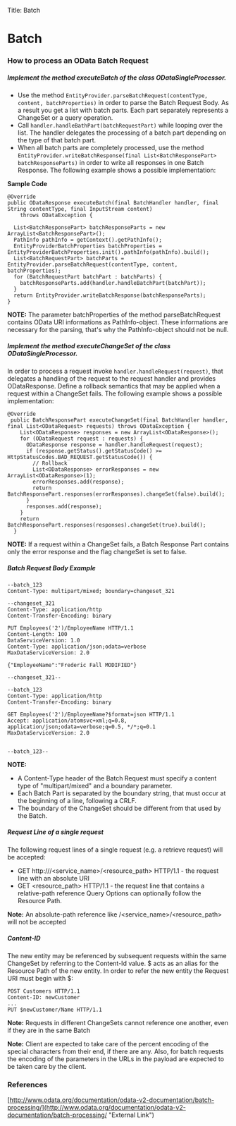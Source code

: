 Title: Batch

# Batch

### How to process an OData Batch Request
##### Implement the method executeBatch of the class ODataSingleProcessor.
- Use the method `EntityProvider.parseBatchRequest(contentType, content, batchProperties)` in order to parse the Batch Request Body. As a result you get a list with batch parts. Each part separately represents a ChangeSet or a query operation. 
- Call `handler.handleBathPart(batchRequestPart)` while looping over the list. The handler delegates the processing of a batch part depending on the type of that batch part. 
- When all batch parts are completely processed, use the method `EntityProvider.writeBatchResponse(final List<BatchResponsePart> batchResponseParts)` in order to write all responses in one Batch Response. 
The following example shows a possible implementation:

**Sample Code**

    @Override
    public ODataResponse executeBatch(final BatchHandler handler, final String contentType, final InputStream content)
        throws ODataException {

      List<BatchResponsePart> batchResponseParts = new ArrayList<BatchResponsePart>();
      PathInfo pathInfo = getContext().getPathInfo();
      EntityProviderBatchProperties batchProperties = EntityProviderBatchProperties.init().pathInfo(pathInfo).build();
      List<BatchRequestPart> batchParts = EntityProvider.parseBatchRequest(contentType, content, batchProperties);
      for (BatchRequestPart batchPart : batchParts) {
        batchResponseParts.add(handler.handleBatchPart(batchPart));
      }
      return EntityProvider.writeBatchResponse(batchResponseParts);
    }


**NOTE:** The parameter batchProperties of the method parseBatchRequest contains OData URI informations as PathInfo-object. These informations are necessary for the parsing, that's why the PathInfo-object should not be null.

##### Implement the method executeChangeSet of the class ODataSingleProcessor.
In order to process a request invoke `handler.handleRequest(request)`, that delegates a handling of the request to the request handler and provides ODataResponse. 
Define a rollback semantics that may be applied when a request within a ChangeSet fails. 
The following example shows a possible implementation:

    @Override
     public BatchResponsePart executeChangeSet(final BatchHandler handler, final List<ODataRequest> requests) throws ODataException {
        List<ODataResponse> responses = new ArrayList<ODataResponse>();
        for (ODataRequest request : requests) {
          ODataResponse response = handler.handleRequest(request);
          if (response.getStatus().getStatusCode() >= HttpStatusCodes.BAD_REQUEST.getStatusCode()) {
            // Rollback
            List<ODataResponse> errorResponses = new ArrayList<ODataResponse>(1);
            errorResponses.add(response);
            return BatchResponsePart.responses(errorResponses).changeSet(false).build();
          }
          responses.add(response);
        }
        return BatchResponsePart.responses(responses).changeSet(true).build();
      }

**NOTE:** If a request within a ChangeSet fails, a Batch Response Part contains only the error response and the flag changeSet is set to false.

##### Batch Request Body Example
    --batch_123
    Content-Type: multipart/mixed; boundary=changeset_321
    
    --changeset_321
    Content-Type: application/http
    Content-Transfer-Encoding: binary
    
    PUT Employees('2')/EmployeeName HTTP/1.1
    Content-Length: 100
    DataServiceVersion: 1.0
    Content-Type: application/json;odata=verbose
    MaxDataServiceVersion: 2.0
    
    {"EmployeeName":"Frederic Fall MODIFIED"}
    
    --changeset_321--
    
    --batch_123
    Content-Type: application/http
    Content-Transfer-Encoding: binary
    
    GET Employees('2')/EmployeeName?$format=json HTTP/1.1
    Accept: application/atomsvc+xml;q=0.8, application/json;odata=verbose;q=0.5, */*;q=0.1
    MaxDataServiceVersion: 2.0
    
    
    --batch_123--

**NOTE:**

- A Content-Type header of the Batch Request must specify a content type of "multipart/mixed" and a boundary parameter. 
- Each Batch Part is separated by the boundary string, that must occur at the beginning of a line, following a CRLF. 
- The boundary of the ChangeSet should be different from that used by the Batch. 
##### Request Line of a single request
The following request lines of a single request (e.g. a retrieve request) will be accepted:

- GET http://<scheme>/<service_name>/<resource_path> HTTP/1.1 - the request line with an absolute URI 
- GET <resource_path> HTTP/1.1 - the request line that contains a relative-path reference 
Query Options can optionally follow the Resource Path.

**Note:** An absolute-path reference like /<service_name>/<resource_path> will not be accepted

##### Content-ID
The new entity may be referenced by subsequent requests within the same ChangeSet by referring to the Content-Id value. $<contentIdValue> acts as an alias for the Resource Path of the new entity.
In order to refer the new entity the Request URI must begin with $<contentIdValue>:

    POST Customers HTTP/1.1
    Content-ID: newCustomer
    ...
    PUT $newCustomer/Name HTTP/1.1

**Note:** Requests in different ChangeSets cannot reference one another, even if they are in the same Batch

**Note:** Client are expected to take care of the percent encoding of the special characters from their end, if there are any. 
Also, for batch requests the encoding of the parameters in the URLs in the payload are expected to be taken care by the client.

### References
[http://www.odata.org/documentation/odata-v2-documentation/batch-processing/](http://www.odata.org/documentation/odata-v2-documentation/batch-processing/ "External Link")

    